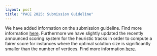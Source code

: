 ```yaml
---
layout: post
title: "PACE 2025: Submission Guideline"
---
```


We have added information on the submission guideline. Find more information [here](/2025/#submission-guideline).
Furthermore we have slightly updated the recently announced scoring system for the heuristic tracks in order to compute a fairer score for instances where the optimal solution size is significantly smaller than the number of vertices. Find more information [here](/2025/#scoring).